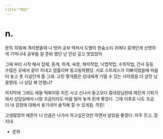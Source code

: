 ```yaml
---
title:"예준"
---
```


# n.

문득 10동에 격리됐을때 나 방어 공부 떡쳐서 도짱이 한숨소리 귀에다 뭉게던게 선명하게 기억나네 공부들 잘 준비 했던 넌 인상 깊고 멋있었어

그때 부터 시작 해서 집체, 동계, 하계, 숙영, 채석작업, 낙엽작업, 수목작업, 간사 등등 수많은 곳에서 같이 지내고 땀흘리며 동고동락했당. 서로 스트레스가 이빠이였을때 마음 터 놓고 못 지냈던게 좀 그래. 고민 몇개쯤은 상대에게 기댈 수 있는 사이였음 더 살맛 났을텐데. 나 상담 왜 안했냐?

마지막에 그래도 애들 떡볶이랑 치킨 사고 신나서 들고오다 중대장님한테 깨진게 기회가 돼서 상담실에서 너랑 조금이라도 마음 털어 놓게 된게 좋았다. 그때 이후로 나도 조금 더 내 감정에 대해서 용기내어 솔직해 질 수 있게됨. 하튼!
 
고생많았어 예준아  너 만큼은 나가서 하고싶은것만 하면서 살았음 좋겠다. 자주 웃고, 잘지내.

- 준하
